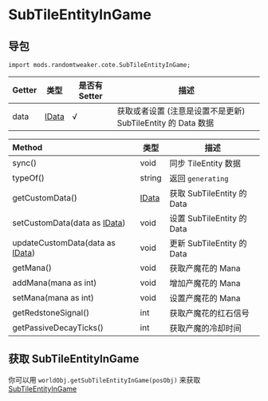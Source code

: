 # SubTileEntityInGame

## 导包

```zenscript
import mods.randomtweaker.cote.SubTileEntityInGame;
```

| Getter | 类型 | 是否有 Setter | 描述 |
| :----- | ---- | ------------ | ---- |
| data | [IData](https://docs.blamejared.com/1.12/en/Vanilla/Data/IData/) | √ | 获取或者设置 (注意是设置不是更新) SubTileEntity 的 Data 数据

| Method | 类型 | 描述 |
| :----- | ---- | --- |
| sync() | void | 同步 TileEntity 数据 |
| typeOf() | string | 返回 `generating` |
| getCustomData() | [IData](https://docs.blamejared.com/1.12/en/Vanilla/Data/IData/) | 获取 SubTileEntity 的 Data |
| setCustomData(data as [IData](https://docs.blamejared.com/1.12/en/Vanilla/Data/IData/)) | void | 设置 SubTileEntity 的 Data |
| updateCustomData(data as [IData](https://docs.blamejared.com/1.12/en/Vanilla/Data/IData/)) | void | 更新 SubTileEntity 的 Data |
| getMana() | void | 获取产魔花的 Mana |
| addMana(mana as int) | void | 增加产魔花的 Mana |
| setMana(mana as int) | void | 设置产魔花的 Mana |
| getRedstoneSignal() | int | 获取产魔花的红石信号 |
| getPassiveDecayTicks() | int | 获取产魔的冷却时间 |

## 获取 SubTileEntityInGame

你可以用 `worldObj.getSubTileEntityInGame(posObj)`
来获取 [SubTileEntityInGame](https://github.com/ikexing-cn/RandomTweaker/blob/master/wiki/zh_cn/modSupport/ContentTweaker/SubTileGenerating/SubTileEntityInGame.md)